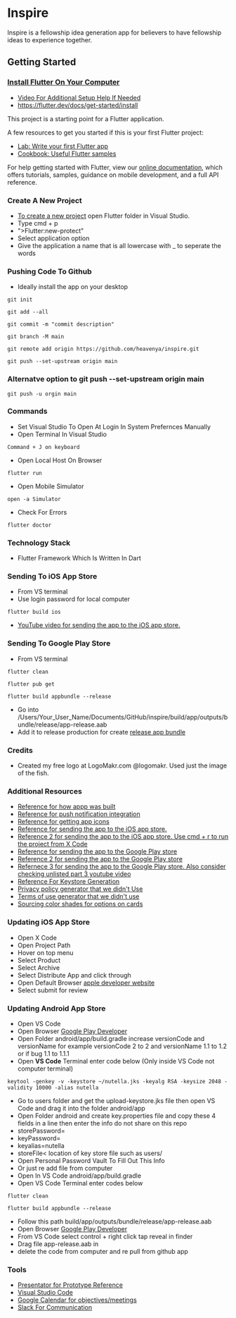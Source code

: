 # Inspire

Inspire is a fellowship idea generation app for believers to have fellowship ideas to experience together.

## Getting Started

### [Install Flutter On Your Computer](https://www.youtube.com/watch?v=YVaFoCiQ2SI)

- [Video For Additional Setup Help If Needed](https://www.youtube.com/watch?v=Np0IIY2c0II)
- https://flutter.dev/docs/get-started/install

This project is a starting point for a Flutter application.

A few resources to get you started if this is your first Flutter project:

- [Lab: Write your first Flutter app](https://flutter.dev/docs/get-started/codelab)
- [Cookbook: Useful Flutter samples](https://flutter.dev/docs/cookbook)

For help getting started with Flutter, view our
[online documentation](https://flutter.dev/docs), which offers tutorials,
samples, guidance on mobile development, and a full API reference.

### Create A New Project
- [To create a new project](https://www.youtube.com/watch?v=QTiMoC99Iw8) open Flutter folder in Visual Studio. 
- Type cmd + p
- ">Flutter:new-protect"
- Select application option
- Give the application a name that is all lowercase with _ to seperate the words

### Pushing Code To Github
- Ideally install the app on your desktop 

```
git init
```

```
git add --all
```

```
git commit -m "commit description"
```

```
git branch -M main
```

```
git remote add origin https://github.com/heavenya/inspire.git
```

```
git push --set-upstream origin main
```

### Alternatve option to git push --set-upstream origin main

```
git push -u orgin main
```

### Commands

- Set Visual Studio To Open At Login In System Prefernces Manually
- Open Terminal In Visual Studio

```
Command + J on keyboard
```

- Open Local Host On Browser

```
flutter run
```

- Open Mobile Simulator

```
open -a Simulator
```

- Check For Errors

```
flutter doctor
```

### Technology Stack

- Flutter Framework Which Is Written In Dart

### Sending To iOS App Store
- From VS terminal
- Use login password for local computer
```
flutter build ios
```
- [YouTube video for sending the app to the iOS app store.](https://www.youtube.com/watch?v=fXeDe9tafG8)

### Sending To Google Play Store
- From VS terminal
```
flutter clean
```

```
flutter pub get
```

```
flutter build appbundle --release
```
- Go into /Users/Your_User_Name/Documents/GitHub/inspire/build/app/outputs/bundle/release/app-release.aab
- Add it to release production for create [release app bundle](https://play.google.com/console/u/0/developers/7927132658135855370/app/4976283006490081760/tracks/4698269767694297279/releases/2/prepare)

### Credits
- Created my free logo at LogoMakr.com @logomakr. Used just the image of the fish.

### Additional Resources
- [Reference for how appp was built](https://medium.com/flutter-community/a-deep-dive-into-pageview-in-flutter-with-custom-transitions-581d9ea6dded)
- [Reference for push notification integration](https://pub.dev/packages/flutter_local_notifications)
- [Reference for getting app icons](https://appicon.co)
- [Reference for sending the app to the iOS app store.](https://docs.flutter.dev/deployment/ios)
- [Reference 2 for sending the app to the iOS app store. Use cmd + r to run the project from X Code](https://www.youtube.com/watch?v=fXeDe9tafG8&t=686s)
- [Reference for sending the app to the Google Play store](https://www.youtube.com/watch?v=g0GNuoCOtaQ)
- [Reference 2 for sending the app to the Google Play store](https://medium.com/@psyanite/how-to-sign-and-release-your-flutter-app-ed5e9531c2ac)
- [Refernece 3 for sending the app to the Google Play store. Also consider checking unlisted part 3 youtube video](https://stackoverflow.com/questions/51534616/how-to-change-package-name-in-flutter)
- [Reference For Keystore Generation](https://docs.flutter.dev/deployment/android)
- [Privacy policy generator that we didn't Use](https://simpleprivacypolicy.org/?gclid=CjwKCAjw0tHoBRBhEiwAvP1GFd_xC72pruEGbHJnwloVJw6AfAHM9zdcp9wdeoKgwNsFxZukYIn4UhoCFL8QAvD_BwE)
- [Terms of use generator that we didn't use](https://privacyterms.io/terms-conditions-generator/)
- [Sourcing color shades for options on cards](https://api.flutter.dev/flutter/material/Colors-class.html) 

### Updating iOS App Store
- Open X Code
- Open Project Path
- Hover on top menu
- Select Product
- Select Archive
- Select Distribute App and click through
- Open Default Browser [apple developer website](https://appstoreconnect.apple.com/apps/)
- Select submit for review

### Updating Android App Store
- Open VS Code
- Open Browser [Google Play Developer](https://play.google.com/console/u/0/developers/7927132658135855370/app/4976283006490081760/tracks/4698269767694297279/releases/2/prepare)
- Open Folder android/app/build.gradle increase versionCode and versionName for example versionCode 2 to 2 and versionName 1.1 to 1.2 or if bug 1.1 to 1.1.1
- Open **VS Code** Terminal enter code below (Only inside VS Code not computer terminal)

```
keytool -genkey -v -keystore ~/nutella.jks -keyalg RSA -keysize 2048 -validity 10000 -alias nutella
```
- Go to users folder and get the upload-keystore.jks file then open VS Code and drag it into the folder android/app
- Open Folder android and create key.properties file and copy these 4 fields in a line then enter the info do not share on this repo
- storePassword=
- keyPassword= 
- keyalias=nutella
- storeFile< location of key store file such as users/ <username/>
- Open Personal Password Vault To Fill Out This Info
- Or just re add file from computer
- Open In VS Code android/app/build.gradle
- Open VS Code Terminal enter codes below

```
flutter clean
```

```
flutter build appbundle --release
```
-  Follow this path build/app/outputs/bundle/release/app-release.aab
-  Open Browser [Google Play Developer](https://play.google.com/console/u/0/developers/7927132658135855370/app/4976283006490081760/tracks/4698269767694297279/releases/2/prepare)
-  From VS Code select control + right click tap reveal in finder
-  Drag file app-release.aab in
- delete the code from computer and re pull from github app

### Tools

- [Presentator for Prototype Reference](https://app.presentator.io/#/w5n7gfqm)
- [Visual Studio Code](https://code.visualstudio.com)
- [Google Calendar for objectives/meetings](https://calendar.google.com/calendar/u/0?cid=aGVhdmVueWEudXNAZ21haWwuY29t)
- [Slack For Communication](https://join.slack.com/t/heavenya/shared_invite/zt-tan426tx-XTzUHxegbN5ZzHY81iwMGw)
